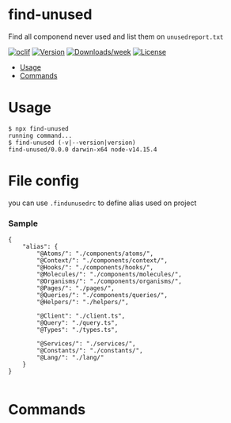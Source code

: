 # find-unused

Find all componend never used and list them on `unusedreport.txt`

[![oclif](https://img.shields.io/badge/cli-oclif-brightgreen.svg)](https://oclif.io)
[![Version](https://img.shields.io/npm/v/find-unused.svg)](https://npmjs.org/package/find-unused)
[![Downloads/week](https://img.shields.io/npm/dw/find-unused.svg)](https://npmjs.org/package/find-unused)
[![License](https://img.shields.io/npm/l/find-unused.svg)](https://github.com/jamet-julien/find-unused/blob/master/package.json)

<!-- toc -->

-   [Usage](#usage)
-   [Commands](#commands)
<!-- tocstop -->

# Usage

<!-- usage -->

```sh-session
$ npx find-unused
running command...
$ find-unused (-v|--version|version)
find-unused/0.0.0 darwin-x64 node-v14.15.4
```

# File config

you can use `.findunusedrc` to define alias used on project

### Sample

```
{
    "alias": {
        "@Atoms/": "./components/atoms/",
        "@Context/": "./components/context/",
        "@Hooks/": "./components/hooks/",
        "@Molecules/": "./components/molecules/",
        "@Organisms/": "./components/organisms/",
        "@Pages/": "./pages/",
        "@Queries/": "./components/queries/",
        "@Helpers/": "./helpers/",

        "@Client": "./client.ts",
        "@Query": "./query.ts",
        "@Types": "./types.ts",

        "@Services/": "./services/",
        "@Constants/": "./constants/",
        "@Lang/": "./lang/"
    }
}


```

<!-- usagestop -->

# Commands

<!-- commands -->

<!-- commandsstop -->
